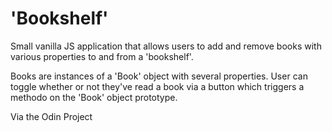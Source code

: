 # 'Bookshelf'

Small vanilla JS application that allows users to add and remove books with various properties to and from a 'bookshelf'. 

Books are instances of a 'Book' object with several properties. User can toggle whether or not they've read a book via a button which triggers a methodo on the 'Book' object prototype.

Via the Odin Project
